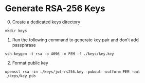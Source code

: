 # Generate RSA-256 Keys

0. Create a dedicated keys directory

```
mkdir keys
```

1. Run the following command to generate key pair and don't add passphrase

```
ssh-keygen -t rsa -b 4096 -m PEM -f ./keys/key.key
```

2. Format public key

```
openssl rsa -in ./keys/jwt-rs256.key -pubout -outform PEM -out ./keys/key.pub
```